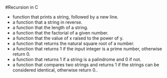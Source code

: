 #Recursion in C
* function that prints a string, followed by a new line.
* a function that <prints> a string in reverse.
* a function that <returns> the length of a string.
* a function that <returns> the factorial of a given number.
* a function that <returns> the value of x raised to the power of y.
* a function that returns the natural square root of a number.
* a function that returns 1 if the input integer is a prime number, otherwise return 0.
* a function that returns 1 if a string is a palindrome and 0 if not.
* a function that compares two strings and returns 1 if the strings can be considered identical, otherwise return 0..

